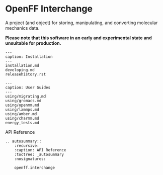 # OpenFF Interchange

A project (and object) for storing, manipulating, and converting molecular mechanics data.

**Please note that this software in an early and experimental state and unsuitable for production.**

```{toctree}
---
caption: Installation
---
installation.md
developing.md
releasehistory.rst
```

```{toctree}
---
caption: User Guides
---
using/migrating.md
using/gromacs.md
using/openmm.md
using/lammps.md
using/amber.md
using/charmm.md
energy_tests.md
```

<div class="toctree-wrapper"><p class="caption" role="heading"><span class="caption-text">
API Reference
</span></p></div>

<!--
The autosummary directive renders to rST,
so we must use eval-rst here
-->
```{eval-rst}
.. autosummary::
    :recursive:
    :caption: API Reference
    :toctree: _autosummary
    :nosignatures:

    openff.interchange
```
